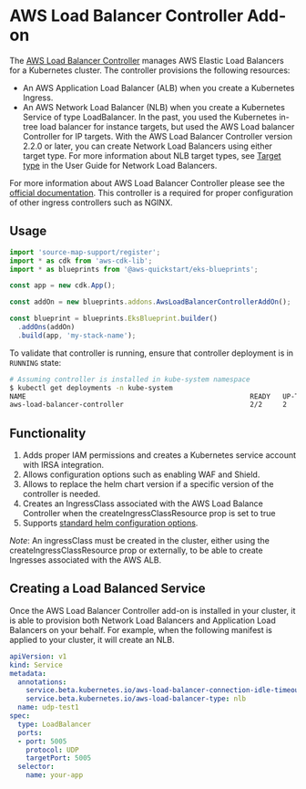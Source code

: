 # AWS Load Balancer Controller Add-on

The [AWS Load Balancer Controller](https://docs.aws.amazon.com/eks/latest/userguide/aws-load-balancer-controller.html) manages AWS Elastic Load Balancers for a Kubernetes cluster. The controller provisions the following resources:

- An AWS Application Load Balancer (ALB) when you create a Kubernetes Ingress.
- An AWS Network Load Balancer (NLB) when you create a Kubernetes Service of type LoadBalancer. In the past, you used the Kubernetes in-tree load balancer for instance targets, but used the AWS Load balancer Controller for IP targets. With the AWS Load Balancer Controller version 2.2.0 or later, you can create Network Load Balancers using either target type. For more information about NLB target types, see [Target type](https://docs.aws.amazon.com/elasticloadbalancing/latest/network/load-balancer-target-groups.html#target-type) in the User Guide for Network Load Balancers.

For more information about AWS Load Balancer Controller please see the [official documentation](https://docs.aws.amazon.com/eks/latest/userguide/aws-load-balancer-controller.html). This controller is a required for proper configuration of other ingress controllers such as NGINX.

## Usage

```typescript
import 'source-map-support/register';
import * as cdk from 'aws-cdk-lib';
import * as blueprints from '@aws-quickstart/eks-blueprints';

const app = new cdk.App();

const addOn = new blueprints.addons.AwsLoadBalancerControllerAddOn();

const blueprint = blueprints.EksBlueprint.builder()
  .addOns(addOn)
  .build(app, 'my-stack-name');
```

To validate that controller is running, ensure that controller deployment is in `RUNNING` state:

```bash
# Assuming controller is installed in kube-system namespace
$ kubectl get deployments -n kube-system
NAME                                                       READY   UP-TO-DATE   AVAILABLE   AGE
aws-load-balancer-controller                               2/2     2            2           3m58s
```

## Functionality

1. Adds proper IAM permissions and creates a Kubernetes service account with IRSA integration. 
2. Allows configuration options such as enabling WAF and Shield. 
3. Allows to replace the helm chart version if a specific version of the controller is needed.
4. Creates an IngressClass associated with the AWS Load Balance Controller when the createIngressClassResource prop is set to true
5. Supports [standard helm configuration options](./index.md#standard-helm-add-on-configuration-options).

_Note_: An ingressClass must be created in the cluster, either using the createIngressClassResource prop or externally, to be able to create Ingresses associated with the AWS ALB.

## Creating a Load Balanced Service

Once the AWS Load Balancer Controller add-on is installed in your cluster, it is able to provision both Network Load Balancers and Application Load Balancers on your behalf. For example, when the following manifest is applied to your cluster, it will create an NLB.

```yaml
apiVersion: v1
kind: Service
metadata:
  annotations:
    service.beta.kubernetes.io/aws-load-balancer-connection-idle-timeout: '60'
    service.beta.kubernetes.io/aws-load-balancer-type: nlb
  name: udp-test1
spec:
  type: LoadBalancer
  ports:
  - port: 5005
    protocol: UDP
    targetPort: 5005
  selector:
    name: your-app
```
